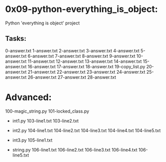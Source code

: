 # 0x09-python-everything_is_object:

Python 'everything is object' project

## Tasks:

0-answer.txt
1-answer.txt
2-answer.txt
3-answer.txt
4-answer.txt
5-answer.txt
6-answer.txt
7-answer.txt
8-answer.txt
9-answer.txt
10-answer.txt
11-answer.txt
12-answer.txt
13-answer.txt
14-answer.txt
15-answer.txt
16-answer.txt
17-answer.txt
18-answer.txt
19-copy_list.py
20-answer.txt
21-answer.txt
22-answer.txt
23-answer.txt
24-answer.txt
25-answer.txt
26-answer.txt
27-answer.txt
28-answer.txt

Advanced:
=========

100-magic_string.py
101-locked_class.py

* int1.py
103-line1.txt
103-line2.txt

* int2.py
104-line1.txt
104-line2.txt
104-line3.txt
104-line4.txt
104-line5.txt

* int3.py
105-line1.txt

* string.py
106-line1.txt
106-line2.txt
106-line3.txt
106-line4.txt
106-line5.txt
